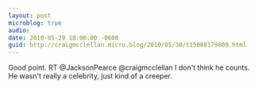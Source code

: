 ```yaml
---
layout: post
microblog: true
audio: 
date: 2010-05-29 18:00:00 -0600
guid: http://craigmcclellan.micro.blog/2010/05/30/t15008179809.html
---
```

Good point. RT @JacksonPearce @craigmcclellan I don't think he counts. He wasn't really a celebrity, just kind of a creeper.
